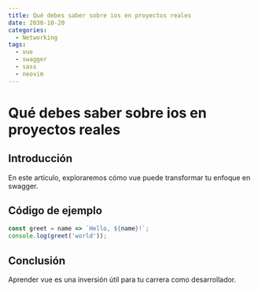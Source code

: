 ```yaml
---
title: Qué debes saber sobre ios en proyectos reales
date: 2030-10-20
categories:
  - Networking
tags:
  - vue
  - swagger
  - sass
  - neovim
---
```


# Qué debes saber sobre ios en proyectos reales

## Introducción

En este artículo, exploraremos cómo vue puede transformar tu enfoque en swagger.

## Código de ejemplo

```javascript
const greet = name => `Hello, ${name}!`;
console.log(greet('world'));
```

## Conclusión

Aprender vue es una inversión útil para tu carrera como desarrollador.